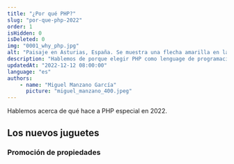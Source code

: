 ```yaml
---
title: "¿Por qué PHP?"
slug: "por-que-php-2022"
order: 1
isHidden: 0
isDeleted: 0
img: "0001_why_php.jpg"
alt: "Paisaje en Asturias, España. Se muestra una flecha amarilla en la imagen."
description: "Hablemos de porque elegir PHP como lenguage de programación en 2022."
updatedAt: "2022-12-12 08:00:00"
language: "es"
authors:
    - name: "Miguel Manzano García"
      picture: "miguel_manzano_400.jpeg"
---
```


Hablemos acerca de qué hace a PHP especial en 2022.

## Los nuevos juguetes

### Promoción de propiedades
